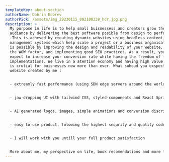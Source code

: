 ```yaml
---
templateKey: about-section
authorName: Dobrin Dobrev
authorPick: /assets/img_20230115_082108338_hdr.jpg.png
description: >
  My purpose in life is to help small buisnessess and creators grow their
  audiance by delivering the best software posible from design to performance
  .This is acheved by creating dynamic websites using headless content
  management systems which help scale a project or a business organically. This
  is possible by improving the design and readability of your website, adding
  the WOW factor, and implementing good SEO practices. As a result, you can
  expect to increase your conversion rate while having the freedom of fast
  implementations. We live in a atention economy and having high value website
  is crutial for buisnesses now more than ever. What sohoud you exspect from a
  website created by me :


  - extreamly fast performance (using SDN edge servers around the world, no matter where you are on the globe you will get the fastest loading time availabe).


  - jaw-dropping UI with tailwind CSS, styled-components and React Spring your website will look better than 95% of the regular websites out there.


  - AI generated logos, images, simple animations and conversion discriptions.


  - easy to use product, folowing the highest sequrity and quality code conventions 


  - I will work with you untill your full product satisfaction


  More about me, my perspective on life, book recomendations and more free staff you can find on my [blog](https://piratecactus.com/)
---
```

